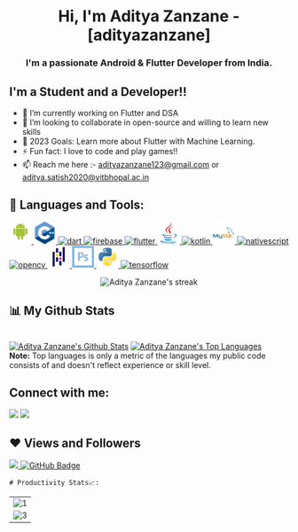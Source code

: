 


<h1 align="center">Hi, I'm Aditya Zanzane - [adityazanzane]</h1>
<h3 align="center">I'm a passionate Android & Flutter Developer from India.</h3>

## I'm a Student and a Developer!!

- 🌱 I’m currently working on Flutter and DSA
- 👯 I’m looking to collaborate in open-source and willing to learn new skills
- 🥅 2023 Goals: Learn more about Flutter with Machine Learning.
- ⚡ Fun fact: I love to code and play games!!
- 📫 Reach me here :- adityazanzane123@gmail.com or aditya.satish2020@vitbhopal.ac.in



## 🚀 Languages and Tools:

<p align="left"> <a href="https://developer.android.com" target="_blank" rel="noreferrer"> <img src="https://raw.githubusercontent.com/devicons/devicon/master/icons/android/android-original-wordmark.svg" alt="android" width="40" height="40"/> </a> <a href="https://www.w3schools.com/cpp/" target="_blank" rel="noreferrer"> <img src="https://raw.githubusercontent.com/devicons/devicon/master/icons/cplusplus/cplusplus-original.svg" alt="cplusplus" width="40" height="40"/> </a> <a href="https://dart.dev" target="_blank" rel="noreferrer"> <img src="https://www.vectorlogo.zone/logos/dartlang/dartlang-icon.svg" alt="dart" width="40" height="40"/> </a> <a href="https://firebase.google.com/" target="_blank" rel="noreferrer"> <img src="https://www.vectorlogo.zone/logos/firebase/firebase-icon.svg" alt="firebase" width="40" height="40"/> </a> <a href="https://flutter.dev" target="_blank" rel="noreferrer"> <img src="https://www.vectorlogo.zone/logos/flutterio/flutterio-icon.svg" alt="flutter" width="40" height="40"/> </a> <a href="https://www.java.com" target="_blank" rel="noreferrer"> <img src="https://raw.githubusercontent.com/devicons/devicon/master/icons/java/java-original.svg" alt="java" width="40" height="40"/> </a> <a href="https://kotlinlang.org" target="_blank" rel="noreferrer"> <img src="https://www.vectorlogo.zone/logos/kotlinlang/kotlinlang-icon.svg" alt="kotlin" width="40" height="40"/> </a> <a href="https://www.mysql.com/" target="_blank" rel="noreferrer"> <img src="https://raw.githubusercontent.com/devicons/devicon/master/icons/mysql/mysql-original-wordmark.svg" alt="mysql" width="40" height="40"/> </a> <a href="https://nativescript.org/" target="_blank" rel="noreferrer"> <img src="https://raw.githubusercontent.com/detain/svg-logos/780f25886640cef088af994181646db2f6b1a3f8/svg/nativescript.svg" alt="nativescript" width="40" height="40"/> </a> <a href="https://opencv.org/" target="_blank" rel="noreferrer"> <img src="https://www.vectorlogo.zone/logos/opencv/opencv-icon.svg" alt="opencv" width="40" height="40"/> </a> <a href="https://pandas.pydata.org/" target="_blank" rel="noreferrer"> <img src="https://raw.githubusercontent.com/devicons/devicon/2ae2a900d2f041da66e950e4d48052658d850630/icons/pandas/pandas-original.svg" alt="pandas" width="40" height="40"/> </a> <a href="https://www.photoshop.com/en" target="_blank" rel="noreferrer"> <img src="https://raw.githubusercontent.com/devicons/devicon/master/icons/photoshop/photoshop-line.svg" alt="photoshop" width="40" height="40"/> </a> <a href="https://www.python.org" target="_blank" rel="noreferrer"> <img src="https://raw.githubusercontent.com/devicons/devicon/master/icons/python/python-original.svg" alt="python" width="40" height="40"/> </a> <a href="https://www.tensorflow.org" target="_blank" rel="noreferrer"> <img src="https://www.vectorlogo.zone/logos/tensorflow/tensorflow-icon.svg" alt="tensorflow" width="40" height="40"/> </a> </p>



<p align="center">
    <a href="https://github.com/adityazanzane/>
        <img title="🔥 Get streak stats for your profile at git.io/streak-stats" alt="Aditya Zanzane's streak" src="https://github-readme-streak-stats.herokuapp.com/?user=adityazanzane&theme=black-ice&hide_border=true&stroke=0000&background=060A0CD0"/>
    </a>
</p>

                                                                                                     
<p align="center">
<!--     <a href="https://github.com/adityazanzane/github-readme-streak-stats"> -->
        <img title="🔥 Get streak stats for your profile at git.io/streak-stats" alt="Aditya Zanzane's streak" src="https://github-readme-streak-stats.herokuapp.com/?user=adityazanzane&theme=black-ice&hide_border=true&stroke=0000&background=060A0CD0"/>
    </a>
</p>
                                                                                                     
## 📊 My Github Stats
  <br/>
    <a href="https://github.com/adityazanzane/"><img alt="Aditya Zanzane's Github Stats" src="https://github-readme-stats.vercel.app/api?username=adityazanzane&show_icons=true&count_private=true&theme=react&hide_border=true&bg_color=0D1117" /></a>
  <a href="https://github.com/adityazanzane/"><img alt="Aditya Zanzane's Top Languages" src="https://github-readme-stats.vercel.app/api/top-langs/?username=adityazanzane&langs_count=8&count_private=true&layout=compact&theme=react&hide_border=true&bg_color=0D1117" /></a>
  <br/>
  <b>Note:</b> Top languages is only a metric of the languages my public code consists of and doesn't reflect experience or skill level.
     


## Connect with me:
<p align="left">

    

<a href = "https://www.linkedin.com/in/adityazanzane/"><img src="https://img.icons8.com/fluent/48/000000/linkedin.png"/></a>
<a href = "https://twitter.com/AdityaZanzane"><img src="https://img.icons8.com/fluent/48/000000/twitter.png"/></a>



</p>

## ❤ Views and Followers
<a href="https://github.com/Meghna-DAS/github-profile-views-counter">
    <img src="https://komarev.com/ghpvc/?username=nileshsrivastava27">
</a>
<a href="https://github.com/adityazanzane?tab=followers"><img src="https://img.shields.io/github/followers/adityazanzane?label=Followers&style=social" alt="GitHub Badge"></a>



    # Productivity Stats📈:
<table>
  <tr>
    <td><img src="https://github-profile-summary-cards.vercel.app/api/cards/profile-details?username=adityazanzane&theme=monokai"  display=block width=100% height=auto  alt="1" ></td>
   </tr> 
   <tr>
      <td><img src="https://activity-graph.herokuapp.com/graph?username=adityazanzane&bg_color=1a1b27&color=be90f2&line=638fda&point=35aea1&area=true"  display=block width=100% height=auto alt="3" ></td>
  </td>
  </tr>
</table>
